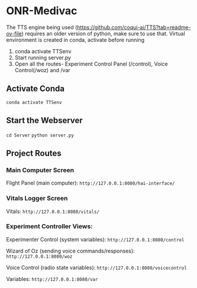 # ONR-Medivac

The  TTS engine being used (https://github.com/coqui-ai/TTS?tab=readme-ov-file) requires an older version of python, make sure to use that. 
Virtual environment is created in conda, activate before running
1.  conda activate TTSenv
2. Start running server.py
3. Open all the routes- Experiment Control Panel (/control), Voice Control(/woz) and /var

## Activate Conda

`conda activate TTSenv`

## Start the Webserver

`cd Server`
`python server.py`

## Project Routes

### Main Computer Screen

Flight Panel (main computer):
`http://127.0.0.1:8080/hai-interface/`

### Vitals Logger Screen

Vitals:
`http://127.0.0.1:8080/vitals/`

### Experiment Controller Views:

Experimenter Control (system variables):
`http://127.0.0.1:8080/control`

Wizard of Oz (sending voice commands/responses):
`http://127.0.0.1:8080/woz`

Voice Control (radio state variables):
`http://127.0.0.1:8080/voicecontrol`

Variables:
`http://127.0.0.1:8080/var`



